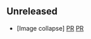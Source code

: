 ## Unreleased

* [Image collapse] [PR](https://github.com/famiprog/redmine_goodies/pull/1) [PR](https://github.com/famiprog/redmine_goodies/pull/2) 